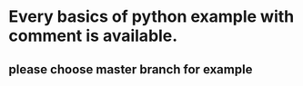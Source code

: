 # Every basics of python example with comment is available.


## please choose master branch for example
